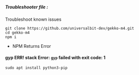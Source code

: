 ##### Troubleshooter file  : 
Troubleshoot known issues 
```
git clone https://github.com/universalbit-dev/gekko-m4.git
cd gekko-m4
npm i
```

* NPM Returns Error

#### gyp ERR! stack Error: `gyp` failed with exit code: 1
```
sudo apt install python3-pip
```
